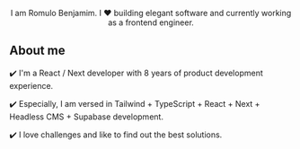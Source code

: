 <p align="center"> I am Romulo Benjamim. I ❤️ building elegant software and currently working as a frontend engineer. </p>


## About me
:heavy_check_mark: I'm a React / Next developer with 8 years of product development experience.

:heavy_check_mark: Especially, I am versed in Tailwind + TypeScript + React + Next + Headless CMS + Supabase development.

:heavy_check_mark: I love challenges and like to find out the best solutions.
